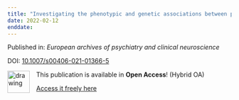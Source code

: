 ```yaml
---
title: "Investigating the phenotypic and genetic associations between personality traits and suicidal behavior across major mental health diagnoses."
date: 2022-02-12
enddate:
---
```


Published in: *European archives of psychiatry and clinical neuroscience*

DOI: [10.1007/s00406-021-01366-5](https://doi.org/10.1007/s00406-021-01366-5)

<img src="https://upload.wikimedia.org/wikipedia/commons/thumb/7/77/Open_Access_logo_PLoS_transparent.svg/800px-Open_Access_logo_PLoS_transparent.svg.png" alt="drawing" width="50" align="left"/> &nbsp;&nbsp;&nbsp;This publication is available in **Open Access**! (Hybrid OA)

&nbsp;&nbsp;&nbsp;<a href="https://link.springer.com/content/pdf/10.1007/s00406-021-01366-5.pdf">Access it freely here</a>

